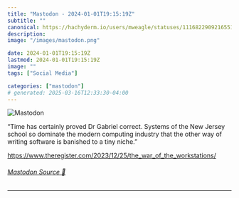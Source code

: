 ```yaml
---
title: "Mastodon - 2024-01-01T19:15:19Z"
subtitle: ""
canonical: https://hachyderm.io/users/mweagle/statuses/111682290921655197
description:
image: "/images/mastodon.png"

date: 2024-01-01T19:15:19Z
lastmod: 2024-01-01T19:15:19Z
image: ""
tags: ["Social Media"]

categories: ["mastodon"]
# generated: 2025-03-16T12:33:30-04:00
---
```

![Mastodon](/images/mastodon.png)

<p>“Time has certainly proved Dr Gabriel correct. Systems of the New Jersey school so dominate the modern computing industry that the other way of writing software is banished to a tiny niche.”</p><p><a href="https://www.theregister.com/2023/12/25/the_war_of_the_workstations/" target="_blank" rel="nofollow noopener noreferrer" translate="no"><span class="invisible">https://www.</span><span class="ellipsis">theregister.com/2023/12/25/the</span><span class="invisible">_war_of_the_workstations/</span></a></p>


###### [Mastodon Source 🐘](https://hachyderm.io/@mweagle/111682290921655197)

___
